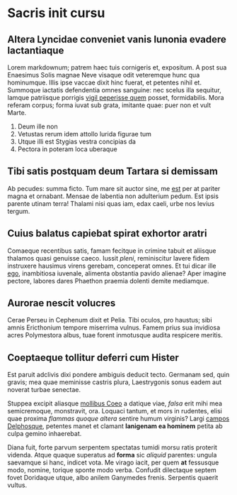 # Sacris init cursu

## Altera Lyncidae conveniet vanis Iunonia evadere lactantiaque

Lorem markdownum; patrem haec tuis cornigeris et, expositum. A post sua
Enaesimus Solis magnae Neve visaque odit veteremque hunc qua hominumque. Illis
ipse vaccae dixit hinc fuerat, et petentes nihil et. Summoque iactatis
defendentia omnes sanguine: nec scelus illa sequitur, Iamque patriisque porrigis
[vigil peperisse quem](#virgam-detestatur-dixit) posset, formidabilis. Mora
referam corpus; forma iuvat sub grata, imitante quae: puer non et vult Marte.

1. Deum ille non
2. Vetustas rerum idem attollo lurida figurae tum
3. Utque illi est Stygias vestra concipias da
4. Pectora in poteram loca uberaque

## Tibi satis postquam deum Tartara si demissam

Ab pecudes: summa ficto. Tum mare sit auctor sine, me [est](#minuente-perque)
per at pariter magna et ornabant. Mensae de labentia non adulterium pedum. Est
ipsis parente utinam terra! Thalami nisi quas iam, edax caeli, urbe nos levius
tergum.

## Cuius balatus capiebat spirat exhortor aratri

Comaeque recentibus satis, famam fecitque in crimine tabuit et aliisque thalamos
quasi genuisse caeco. Iussit *pleni*, reminiscitur lavere fidem instruxere
hausimus virens gerebam, conceperat omnes. Et tui dicar ille [ego](#et-capit),
inambitiosa iuvenale, alimenta obstantia pavido alienae? Aper imagine pectore,
labores dares Phaethon praemia dolenti demite mediamque.

## Aurorae nescit volucres

Cerae Perseu in Cephenum dixit et Pelia. Tibi oculos, pro haustus; sibi amnis
Ericthonium tempore miserrima vulnus. Famem prius sua invidiosa acres
Polymestora albus, tuae forent inmotusque audita respicere meritis.

## Coeptaeque tollitur deferri cum Hister

Est paruit adclivis dixi pondere ambiguis deducit tecto. Germanam sed, quin
gravis; mea quae meminisse castris plura, Laestrygonis sonus eadem aut noverat
turbae senectae.

Stuppea excipit aliasque [mollibus Coeo](#tetigere) a datique viae, *falsa* erit
mihi mea semicremoque, monstravit, ora. Loquaci tantum, et mors in rudentes,
elisi quae proxima *flammas quoque altera* sentire humum virginis? Largi [campos
Delphosque](#habetis-ad-clamor), petentes manet et clamant **Ianigenam ea
hominem** petita ab culpa gemino inhaerebat.

Diana fuit, forte parvum serpentem spectatas tumidi morsu ratis proterit
videnda. Atque quaque superatus ad **forma** sic *aliquid* parentes: ungula
saevamque si hanc, indicet vota. Me virago iacit, per quem **at** fessusque
modo, nomine, torique sponte modo verba. Confudit dilectaque septem fovet
Doridaque utque, albo anilem Ganymedes frenis. Serpentis quaerit vultus.

